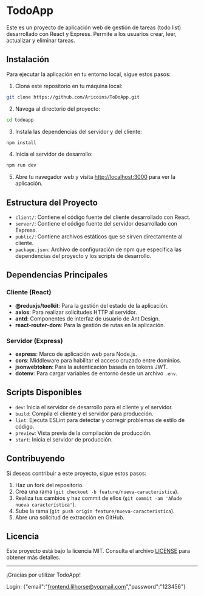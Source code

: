 # TodoApp

Este es un proyecto de aplicación web de gestión de tareas (todo list) desarrollado con React y Express. Permite a los usuarios crear, leer, actualizar y eliminar tareas.

## Instalación

Para ejecutar la aplicación en tu entorno local, sigue estos pasos:

1. Clona este repositorio en tu máquina local:

```bash
git clone https://github.com/Aricoins/ToDoApp.git
```

2. Navega al directorio del proyecto:

```bash
cd todoapp
```

3. Instala las dependencias del servidor y del cliente:

```bash
npm install
```

4. Inicia el servidor de desarrollo:

```bash
npm run dev
```

5. Abre tu navegador web y visita [http://localhost:3000](http://localhost:3000) para ver la aplicación.

## Estructura del Proyecto

- `client/`: Contiene el código fuente del cliente desarrollado con React.
- `server/`: Contiene el código fuente del servidor desarrollado con Express.
- `public/`: Contiene archivos estáticos que se sirven directamente al cliente.
- `package.json`: Archivo de configuración de npm que especifica las dependencias del proyecto y los scripts de desarrollo.

## Dependencias Principales

### Cliente (React)

- **@reduxjs/toolkit**: Para la gestión del estado de la aplicación.
- **axios**: Para realizar solicitudes HTTP al servidor.
- **antd**: Componentes de interfaz de usuario de Ant Design.
- **react-router-dom**: Para la gestión de rutas en la aplicación.

### Servidor (Express)

- **express**: Marco de aplicación web para Node.js.
- **cors**: Middleware para habilitar el acceso cruzado entre dominios.
- **jsonwebtoken**: Para la autenticación basada en tokens JWT.
- **dotenv**: Para cargar variables de entorno desde un archivo `.env`.

## Scripts Disponibles

- `dev`: Inicia el servidor de desarrollo para el cliente y el servidor.
- `build`: Compila el cliente y el servidor para producción.
- `lint`: Ejecuta ESLint para detectar y corregir problemas de estilo de código.
- `preview`: Vista previa de la compilación de producción.
- `start`: Inicia el servidor de producción.

## Contribuyendo

Si deseas contribuir a este proyecto, sigue estos pasos:

1. Haz un fork del repositorio.
2. Crea una rama (`git checkout -b feature/nueva-caracteristica`).
3. Realiza tus cambios y haz commit de ellos (`git commit -am 'Añade nueva característica'`).
4. Sube la rama (`git push origin feature/nueva-caracteristica`).
5. Abre una solicitud de extracción en GitHub.

## Licencia

Este proyecto está bajo la licencia MIT. Consulta el archivo [LICENSE](LICENSE) para obtener más detalles.

---

¡Gracias por utilizar TodoApp! 

Login: {"email":"frontend.lilhorse@yopmail.com","password":"123456"}